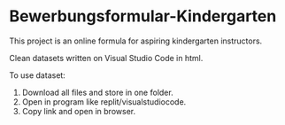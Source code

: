 # Bewerbungsformular-Kindergarten

This project is an online formula for aspiring kindergarten instructors.

Clean datasets written on Visual Studio Code in html.

To use dataset:
1. Download all files and store in one folder.
2. Open in program like replit/visualstudiocode.
3. Copy link and open in browser.
